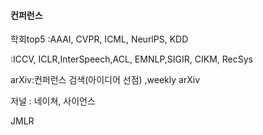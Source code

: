 #### 컨퍼런스

학회top5 :AAAI, CVPR, ICML, NeurlPS, KDD

 :ICCV, ICLR,InterSpeech,ACL, EMNLP,SIGIR, CIKM, RecSys

arXiv:컨퍼런스 검색(아이디어 선점) ,weekly arXiv



저널 : 네이쳐, 사이언스

JMLR



